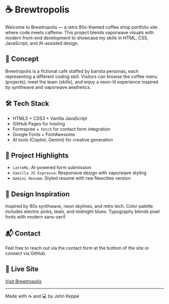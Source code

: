 # ☕️ Brewtropolis

Welcome to Brewtropolis — a retro 80s-themed coffee shop portfolio site where code meets caffeine. This project blends vaporwave visuals with modern front-end development to showcase my skills in HTML, CSS, JavaScript, and AI-assisted design.

## 🧠 Concept

Brewtropolis is a fictional café staffed by barista personas, each representing a different coding skill. Visitors can browse the coffee menu (projects), meet the team (skills), and enjoy a neon-lit experience inspired by synthwave and vaporwave aesthetics.

## 🛠️ Tech Stack

- HTML5 + CSS3 + Vanilla JavaScript
- GitHub Pages for hosting
- Formspree + `fetch` for contact form integration
- Google Fonts + FontAwesome
- AI tools (Copilot, Gemini) for creative generation

## 📂 Project Highlights

- `LatteML`: AI-powered form submission
- `Vanilla JS Espresso`: Responsive design with vaporwave styling
- `Gemini Resume`: Styled resume with raw Neocities version

## 🎨 Design Inspiration

Inspired by 80s synthwave, neon skylines, and retro tech. Color palette includes electric pinks, teals, and midnight blues. Typography blends pixel fonts with modern sans-serif.

## 📬 Contact

Feel free to reach out via the contact form at the bottom of the site or connect via GitHub.

## 🚀 Live Site

[Visit Brewtropolis](https://yourusername.github.io/brewtropolis)

---

Made with ☕️ and 💻 by John Keppe
